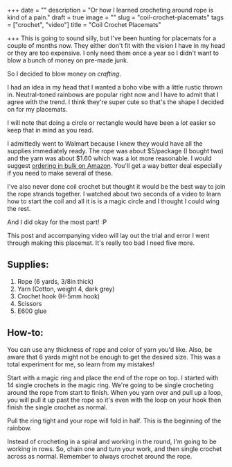 +++
date = ""
description = "Or how I learned crocheting around rope is kind of a pain."
draft = true
image = ""
slug = "coil-crochet-placemats"
tags = ["crochet", "video"]
title = "Coil Crochet Placemats"

+++
This is going to sound silly, but I've been hunting for placemats for a couple of months now. They either don't fit with the vision I have in my head or they are too expensive. I only need them once a year so I didn't want to blow a bunch of money on pre-made junk.

So I decided to blow money on _crafting_.

I had an idea in my head that I wanted a boho vibe with a little rustic thrown in. Neutral-toned rainbows are popular right now and I have to admit that I agree with the trend. I think they're super cute so that's the shape I decided on for my placemats.

I will note that doing a circle or rectangle would have been a _lot_ easier so keep that in mind as you read.

I admittedly went to Walmart because I knew they would have all the supplies immediately ready. The rope was about $5/package (I bought two) and the yarn was about $1.60 which was a lot more reasonable. I would suggest [ordering in bulk on Amazon](https://amzn.to/3Q9siFo). You'll get a way better deal especially if you need to make several of these.

I've also never done coil crochet but thought it would be the best way to join the rope strands together. I watched about two seconds of a video to learn how to start the coil and all it is is a magic circle and I thought I could wing the rest.

And I did okay for the most part! :P

This post and accompanying video will lay out the trial and error I went through making this placemat. It's really too bad I need five more.

## Supplies:

1. Rope (6 yards, 3/8in thick)
2. Yarn (Cotton, weight 4, dark grey)
3. Crochet hook (H-5mm hook)
4. Scissors
5. E600 glue

## How-to:

You can use any thickness of rope and color of yarn you'd like. Also, be aware that 6 yards might not be enough to get the desired size. This was a total experiment for me, so learn from my mistakes!

Start with a magic ring and place the end of the rope on top. I started with 14 single crochets in the magic ring.  We're going to be single crocheting around the rope from start to finish. When you yarn over and pull up a loop, you will pull it up past the rope so it's even with the loop on your hook then finish the single crochet as normal.

Pull the ring tight and your rope will fold in half. This is the beginning of the rainbow.

Instead of crocheting in a spiral and working in the round, I'm going to be working in rows. So, chain one and turn your work, and then single crochet across as normal. Remember to always crochet around the rope.
